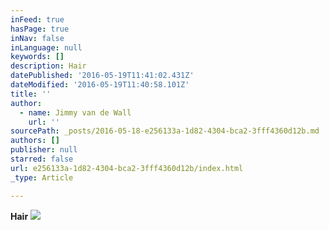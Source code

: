 ```yaml
---
inFeed: true
hasPage: true
inNav: false
inLanguage: null
keywords: []
description: Hair
datePublished: '2016-05-19T11:41:02.431Z'
dateModified: '2016-05-19T11:40:58.101Z'
title: ''
author:
  - name: Jimmy van de Wall
    url: ''
sourcePath: _posts/2016-05-18-e256133a-1d82-4304-bca2-3fff4360d12b.md
authors: []
publisher: null
starred: false
url: e256133a-1d82-4304-bca2-3fff4360d12b/index.html
_type: Article

---
```

**Hair**
![](https://the-grid-user-content.s3-us-west-2.amazonaws.com/c336bd9d-a9be-428d-8953-57ba02f17479.jpg)